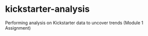 # kickstarter-analysis
Performing analysis on Kickstarter data to uncover trends (Module 1 Assignment)
